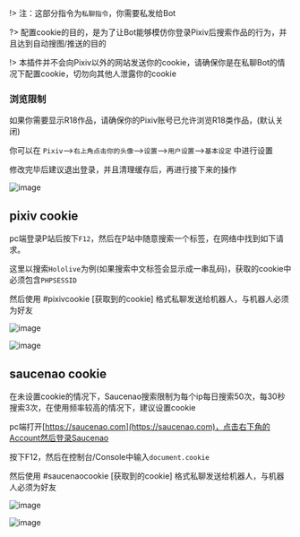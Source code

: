 !> 注：这部分指令为`私聊指令`，你需要私发给Bot

?> 配置cookie的目的，是为了让Bot能够模仿你登录Pixiv后搜索作品的行为，并且达到自动搜图/推送的目的

!> 本插件并不会向Pixiv以外的网站发送你的cookie，请确保你是在私聊Bot的情况下配置cookie，切勿向其他人泄露你的cookie

### 浏览限制
如果你需要显示R18作品，请确保你的Pixiv账号已允许浏览R18类作品，(默认关闭)

你可以在 `Pixiv`-->`右上角点击你的头像`-->`设置`-->`用户设置`-->`基本设定` 中进行设置

修改完毕后建议退出登录，并且清理缓存后，再进行接下来的操作

![image](/img/cookie/20230325171938.jpg)

## pixiv cookie
pc端登录P站后按下`F12`，然后在P站中随意搜索一个标签，在网络中找到如下请求。

这里以搜索`Hololive`为例(如果搜索中文标签会显示成一串乱码)，获取的cookie中必须包含`PHPSESSID`

然后使用 #pixivcookie [获取到的cookie] 格式私聊发送给机器人，与机器人必须为好友

![image](/img/cookie/177747559-168c1377-db4a-49f0-869f-78749f80707e.png)

![image](/img/cookie/177748449-02f59d79-a0bc-4475-80f6-40f0c56e06a6.png)

## saucenao cookie
在未设置cookie的情况下，Saucenao搜索限制为每个ip每日搜索50次，每30秒搜索3次，在使用频率较高的情况下，建议设置cookie

pc端打开[https://saucenao.com](https://saucenao.com)，点击右下角的Account然后登录Saucenao

按下F12，然后在控制台/Console中输入`document.cookie`

然后使用 #saucenaocookie [获取到的cookie] 格式私聊发送给机器人，与机器人必须为好友

![image](/img/cookie/177758500-94720035-c11a-4689-bb91-eca1ac95ce7e.png)

![image](/img/cookie/177758915-69de1308-d934-407f-a945-17252124c969.png)